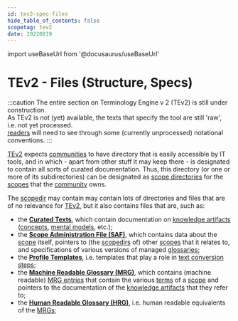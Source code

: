 ```yaml
---
id: tev2-spec-files
hide_table_of_contents: false
scopetag: tev2
date: 20220819
---
```


import useBaseUrl from '@docusaurus/useBaseUrl'

# TEv2 - Files (Structure, Specs)

:::caution
The entire section on Terminology Engine v 2 (TEv2) is still under construction.<br/>
As TEv2 is not (yet) available, the texts that specify the tool are still 'raw', i.e. not yet processed.<br/>[readers](@) will need to see through some (currently unprocessed) notational conventions.
:::

[TEv2](@) expects [communities](@) to have directory that is easily accessible by IT tools, and in which - apart from other stuff it may keep there - is designated to contain all sorts of curated documentation. Thus, this directory (or one or more of its subdirectories) can be designated as [scope directories](@) for the [scopes](@) that the [community](@) owns.

The [scopedir](@) may contain may contain lots of directories and files that are of no relevance for [TEv2](@), but it also contains files that are, such as:
- the **[Curated Texts](/docs/spec-files/ctext)**, which contain documentation on [knowledge artifacts](@) ([concepts](@), [mental models](@), etc.);
- the **[Scope Administration File (SAF)](/docs/spec-files/saf)**, which contains data about the [scope](@) itself, pointers to (the [scopedirs](@) of) other [scopes](@) that it relates to, and specifications of various versions of managed [glossaries](@);
- the **[Profile Templates](/docs/spec-files/profile-templates)**, i.e. templates that play a role in [text conversion steps](/docs/overview/tev2-design-principles#text-conversion-steps);
- the **[Machine Readable Glossary (MRG)](/docs/spec-files/mrg)**, which contains (machine readable) [MRG entries](@) that contain the various [terms](@) of a [scope](@) and pointers to the documentation of the [knowledge artifacts](@) that they refer to;
- the **[Human Readable Glossary (HRG)](/docs/spec-files/hrg)**, i.e. human readable equivalents of the [MRGs](@);
